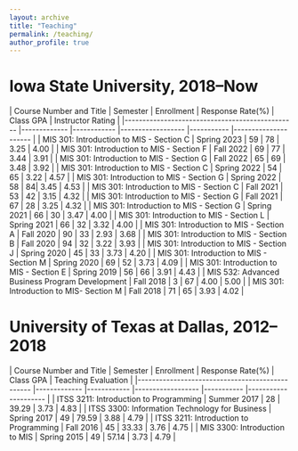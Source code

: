 ```yaml
---
layout: archive
title: "Teaching"
permalink: /teaching/
author_profile: true
---
```


<!-- {% include base_path %}

{% for post in site.teaching reversed %}
  {% include archive-single.html %}
{% endfor %} -->

# Iowa State University, 2018–Now

<!-- 2019 Spring to 2021 spring, only overall course rating, instead of instructor rating, is available. -->
<!-- | MIS 301: Introduction to MIS - Section G | Spring 2022 |  | | | | -->
<!-- | MIS 301: Introduction to MIS - Section G | Fall 2023 | 71 | 75 | TK | 4.27 | -->

| Course Number and Title | Semester | Enrollment | Response Rate(%) | Class GPA | Instructor Rating |
|------------------------------------------------ |------------- |------------ |------------------ |-----------
|--------------------- |
| MIS 301: Introduction to MIS - Section C | Spring 2023 | 59 | 78 | 3.25 | 4.00 |
| MIS 301: Introduction to MIS - Section F | Fall 2022 | 69 | 77 | 3.44 | 3.91 |
| MIS 301: Introduction to MIS - Section G | Fall 2022 | 65 | 69 | 3.48 | 3.92 |
| MIS 301: Introduction to MIS - Section C | Spring 2022 | 54 | 65 | 3.22 | 4.57 |
| MIS 301: Introduction to MIS - Section G | Spring 2022 | 58 | 84| 3.45 | 4.53 |
| MIS 301: Introduction to MIS - Section C | Fall 2021 | 53 | 42 | 3.15 | 4.32 |
| MIS 301: Introduction to MIS - Section G | Fall 2021 | 67 | 28 | 3.25 | 4.32 |
| MIS 301: Introduction to MIS - Section G | Spring 2021 | 66 | 30 | 3.47 | 4.00 |
| MIS 301: Introduction to MIS - Section L | Spring 2021 | 66 | 32 | 3.32 | 4.00 |
| MIS 301: Introduction to MIS - Section A | Fall 2020 | 90 | 33 | 2.93 | 3.68 |
| MIS 301: Introduction to MIS - Section B | Fall 2020 | 94 | 32 | 3.22 | 3.93 |
| MIS 301: Introduction to MIS - Section J | Spring 2020 | 45 | 33 | 3.73 | 4.20 |
| MIS 301: Introduction to MIS - Section M | Spring 2020 | 69 | 52 | 3.73 | 4.09 |
| MIS 301: Introduction to MIS - Section E | Spring 2019 | 56 | 66 | 3.91 | 4.43 |
| MIS 532: Advanced Business Program Development | Fall 2018 | 3 | 67 | 4.00 | 5.00 |
| MIS 301: Introduction to MIS- Section M | Fall 2018 | 71 | 65 | 3.93 | 4.02 |

# University of Texas at Dallas, 2012–2018

| Course Number and Title | Semester | Enrollment | Response Rate(%) | Class GPA | Teaching Evaluation |
|------------------------------------------------ |------------- |------------ |------------------ |-----------
|--------------------- |
| ITSS 3211: Introduction to Programming | Summer 2017 | 28 | 39.29 | 3.73 | 4.83 |
| ITSS 3300: Information Technology for Business | Spring 2017 | 49 | 79.59 | 3.88 | 4.79 |
| ITSS 3211: Introduction to Programming | Fall 2016 | 45 | 33.33 | 3.76 | 4.75 |
| MIS 3300: Introduction to MIS | Spring 2015 | 49 | 57.14 | 3.73 | 4.79 |